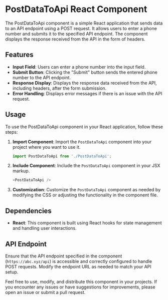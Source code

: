 # PostDataToApi React Component

The PostDataToApi component is a simple React application that sends data to an API endpoint using a POST request. It allows users to enter a phone number and submits it to the specified API endpoint. The component displays the response received from the API in the form of headers.

## Features

- **Input Field**: Users can enter a phone number into the input field.
- **Submit Button**: Clicking the "Submit" button sends the entered phone number to the API endpoint.
- **Response Display**: Displays the response data received from the API, including headers, after the form submission.
- **Error Handling**: Displays error messages if there is an issue with the API request.

## Usage

To use the PostDataToApi component in your React application, follow these steps:

1. **Import Component**: Import the `PostDataToApi` component into your project where you want to use it.

    ```javascript
    import PostDataToApi from './PostDataToApi';
    ```

2. **Include Component**: Include the `PostDataToApi` component in your JSX markup.

    ```javascript
    <PostDataToApi />
    ```

3. **Customization**: Customize the `PostDataToApi` component as needed by modifying the CSS or adjusting the functionality in the component file.

## Dependencies

- **React**: This component is built using React hooks for state management and handling user interactions.

## API Endpoint

Ensure that the API endpoint specified in the component (`https://abc.xyz/api`) is accessible and correctly configured to handle POST requests. Modify the endpoint URL as needed to match your API setup.


Feel free to use, modify, and distribute this component in your projects. If you encounter any issues or have suggestions for improvements, please open an issue or submit a pull request.
